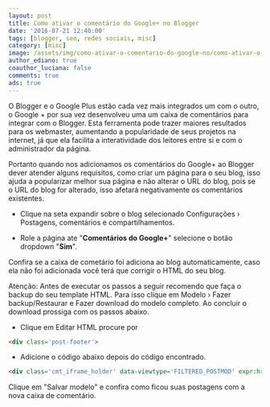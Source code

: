 ```yaml
---
layout: post
title: Como ativar o comentário do Google+ no Blogger
date: '2016-07-21 12:40:00'
tags: [blogger, seo, redes sociais, misc]
category: [misc]
image: /assets/img/como-ativar-o-comentario-do-google-no/como-ativar-o-comentario-do-google-no.jpg
author_ediano: true
coauthor_luciana: false
comments: true
ads: true
---
```


O Blogger e o Google Plus estão cada vez mais integrados um com o outro, o Google + por sua vez desenvolveu uma um caixa de comentários para integrar com o Blogger. Esta ferramenta pode trazer maiores resultados para os webmaster, aumentando a popularidade de seus projetos na internet, já que ela facilita a interatividade dos leitores entre si e com o administrador da página.

Portanto quando nos adicionamos os comentários do Google+ ao Blogger dever atender alguns requisitos, como criar um página para o seu blog, isso ajuda a popularizar melhor sua página e não alterar o URL do blog, pois se o URL do blog for alterado, isso afetará negativamente os comentários existentes.

* Clique na seta expandir sobre o blog selecionado Configurações › Postagens, comentários e compartilhamentos.

* Role a página ate "**Comentários do Google+**" selecione o botão dropdown "**Sim**".

Confira se a caixa de cometário foi adiciona ao blog automaticamente, caso ela não foi adicionada você terá que corrigir o HTML do seu blog.

Atenção: Antes de executar os passos a seguir recomendo que faça o backup do seu template HTML. Para isso clique em Modelo › Fazer backup/Restaurar e Fazer download do modelo completo. Ao concluir o download prossiga com os passos abaixo.

* Clique em Editar HTML procure por

```html
<div class='post-footer'>
```

* Adicione o código abaixo depois do código encontrado.

```html
<div class='cmt_iframe_holder' data-viewtype='FILTERED_POSTMOD' expr:href='data:blog.canonicalUrl'/>
```

Clique em "Salvar modelo" e confira como ficou suas postagens com a nova caixa de comentário.